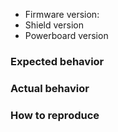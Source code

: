 <!--
Thanks for opening an issue! A few things to keep in mind:

- The issue tracker is only for bugs and feature requests.
- Before reporting a bug, please try reproducing your issue against
  the latest firmware.
- If you need general advice, join our Slack: http://atom-slack.herokuapp.com
-->

* Firmware version:
* Shield version
* Powerboard version

### Expected behavior

<!-- What do you think should happen? -->

### Actual behavior

<!-- What actually happens? -->

### How to reproduce

